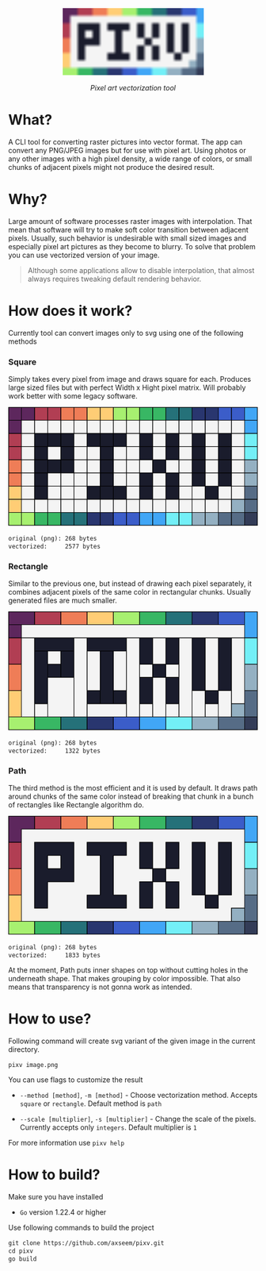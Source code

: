 <div align="center">
    <img alt="pixv" width="285" src="./assets/logo.svg">
    <p><i>Pixel art vectorization tool</i></p>
</div>

# What?

A CLI tool for converting raster pictures into vector format. The app can convert any PNG/JPEG images but for use with pixel art. Using photos or any other images with a high pixel density, a wide range of colors, or small chunks of adjacent pixels might not produce the desired result.

# Why?

Large amount of software processes raster images with interpolation. That mean that software will try to make soft color transition between adjacent pixels. Usually, such behavior is undesirable with small sized images and especially pixel art pictures as they become to blurry. To solve that problem you can use vectorized version of your image.

> Although some applications allow to disable interpolation, that almost always requires tweaking default rendering behavior.

# How does it work?

Currently tool can convert images only to svg using one of the following methods

### Square

Simply takes every pixel from image and draws square for each. Produces large sized files but with perfect Width x Hight pixel matrix. Will probably work better with some legacy software.

![pixv_square](./assets/pixv_square.svg)

```
original (png): 268 bytes
vectorized:     2577 bytes
```

### Rectangle

Similar to the previous one, but instead of drawing each pixel separately, it combines adjacent pixels of the same color in rectangular chunks. Usually generated files are much smaller.

![pixv_rectangle](./assets/pixv_rectangle.svg)

```
original (png): 268 bytes
vectorized:     1322 bytes
```

### Path

The third method is the most efficient and it is used by default. It draws path around chunks of the same color instead of breaking that chunk in a bunch of rectangles like Rectangle algorithm do.

![pixv_path](./assets/pixv_path.svg)

```
original (png): 268 bytes
vectorized:     1833 bytes
```

At the moment, Path puts inner shapes on top without cutting holes in the underneath shape. That makes grouping by color impossible. That also means that transparency is not gonna work as intended.

# How to use?

Following command will create svg variant of the given image in the current directory.

```
pixv image.png
```

You can use flags to customize the result

- `--method [method]`, `-m [method]` - Choose vectorization method. Accepts `square` or `rectangle`. Default method is `path`

- `--scale [multiplier]`, `-s [multiplier]` - Change the scale of the pixels. Currently accepts only `integers`. Default multiplier is `1`

For more information use `pixv help`

# How to build?

Make sure you have installed

- `Go` version 1.22.4 or higher

Use following commands to build the project

```
git clone https://github.com/axseem/pixv.git
cd pixv
go build
```

